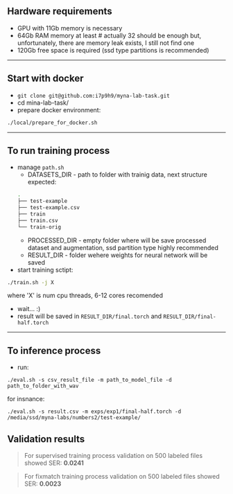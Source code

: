 ## Hardware requirements
  - GPU with 11Gb memory is necessary
  - 64Gb RAM memory at least  # actually 32 should be enough but, unfortunately, there are memory leak exists, I still not find one
  - 120Gb free space is required (ssd type partitions is recommended)

***

## Start with docker
  - `git clone git@github.com:i7p9h9/myna-lab-task.git`
  - cd mina-lab-task/
  - prepare docker environment:
  ```bash
  ./local/prepare_for_docker.sh
  ```

***

## To run training process 
  - manage `path.sh`
    - DATASETS_DIR - path to folder with trainig data, next structure expected:
    ```bash
    .
    ├── test-example
    ├── test-example.csv
    ├── train
    ├── train.csv
    └── train-orig
    ```
    - PROCESSED_DIR - empty folder where will be save processed dataset and augmentation, ssd partition type highly recommended
    - RESULT_DIR - folder wehere weights for neural network will be saved
  - start training sctipt:
  ```bash
  ./train.sh -j X
  ```
  where 'X' is num cpu threads, 6-12 cores recomended
  - wait... :)
  - result will be saved in `RESULT_DIR/final.torch` and `RESULT_DIR/final-half.torch`

  ---
## To inference process 
  - run:

  ```
  ./eval.sh -s csv_result_file -m path_to_model_file -d path_to_folder_with_wav
  ```

  for insnance:
  ```
  ./eval.sh -s result.csv -m exps/exp1/final-half.torch -d /media/ssd/myna-labs/numbers2/test-example/
  ```
  
## Validation results 
> For supervised training process validation on 500 labeled files showed SER: **0.0241**

> For fixmatch training process validation on 500 labeled files showed SER: **0.0023**
  